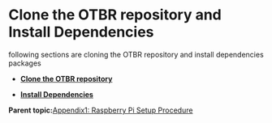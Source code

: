# Clone the OTBR repository and Install Dependencies

following sections are cloning the OTBR repository and install dependencies packages

-   **[Clone the OTBR repository](GUID-3724C96D-9703-4E99-BE47-63BCE40424E6.md)**  

-   **[Install Dependencies](GUID-BCAE2ECB-1D48-4DD9-93E1-D00040502992.md)**  


**Parent topic:**[Appendix1: Raspberry Pi Setup Procedure](GUID-727F605E-7133-4F54-B908-6DCC6893FBC1.md)

